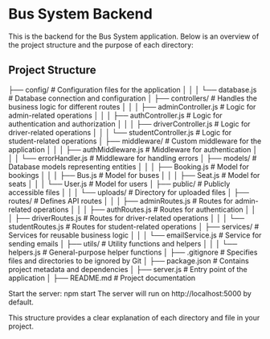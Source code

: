 # Bus System Backend

This is the backend for the Bus System application. Below is an overview of the project structure and the purpose of each directory:

## Project Structure

├── config/                         # Configuration files for the application 
│ │
│ └── database.js                   # Database connection and configuration 
│ 
├── controllers/                    # Handles the business logic for different routes
│ │ 
│ ├── adminController.js            # Logic for admin-related operations 
│ │
│ ├── authController.js             # Logic for authentication and authorization
│ │ 
│ ├── driverController.js           # Logic for driver-related operations
│ │
│ └── studentController.js          # Logic for student-related operations
│
├── middleware/                     # Custom middleware for the application
│ │ 
│ ├── authMiddleware.js             # Middleware for authentication 
│ │
│ └── errorHandler.js               # Middleware for handling errors 
│
├── models/                         # Database models representing entities 
│ │
│ ├── Booking.js                    # Model for bookings 
│ │
│ ├── Bus.js                        # Model for buses 
│ │
│ ├── Seat.js                       # Model for seats
│ │ 
│ └── User.js                       # Model for users 
│
├── public/                         # Publicly accessible files 
│ │
│ └── uploads/                      # Directory for uploaded files 
│
├── routes/                         # Defines API routes 
│ │
│ ├── adminRoutes.js                # Routes for admin-related operations 
│ │
│ ├── authRoutes.js                 # Routes for authentication 
│ │
│ ├── driverRoutes.js               # Routes for driver-related operations 
│ │
│ └── studentRoutes.js              # Routes for student-related operations 
│
├── services/                       # Services for reusable business logic 
│ │
│ └── emailService.js               # Service for sending emails 
│ 
├── utils/                          # Utility functions and helpers 
│ │
│ └── helpers.js                    # General-purpose helper functions
│
├── .gitignore                      # Specifies files and directories to be ignored by Git 
│
├── package.json                    # Contains project metadata and dependencies 
│
├── server.js                       # Entry point of the application 
│
├── README.md                       # Project documentation 

Start the server:
npm start
The server will run on http://localhost:5000 by default.


This structure provides a clear explanation of each directory and file in your project.
